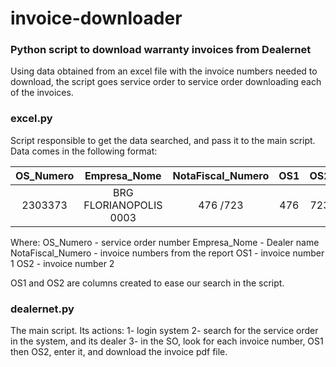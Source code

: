 # invoice-downloader
### Python script to download warranty invoices from Dealernet

Using data obtained from an excel file with the invoice numbers needed to download, the script goes service order to service order downloading each of the invoices.

### excel.py
Script responsible to get the data searched, and pass it to the main script.
Data comes in the following format:

| OS_Numero | Empresa_Nome | NotaFiscal_Numero  | OS1 | OS2 |
| :---:   | :-: | :-: | :-: | :-: |
| 2303373 | BRG FLORIANOPOLIS 0003 | 476   /723    | 476 | 723 | 


Where:
OS_Numero - service order number
Empresa_Nome - Dealer name
NotaFiscal_Numero - invoice numbers from the report
OS1 - invoice number 1
OS2 - invoice number 2

OS1 and OS2 are columns created to ease our search in the script.

### dealernet.py
The main script.
Its actions:
1- login system
2- search for the service order in the system, and its dealer
3- in the SO, look for each invoice number, OS1 then OS2, enter it, and download the invoice pdf file. 

